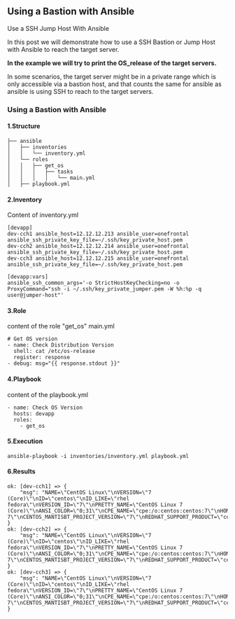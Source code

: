 
## Using a Bastion with Ansible
Use a SSH Jump Host With Ansible

In this post we will demonstrate how to use a SSH Bastion or Jump Host with Ansible to reach the target server.

**In the example we will try to print the OS_release of the target servers.**

In some scenarios, the target server might be in a private range which is only accessible via a bastion host, and that counts the same for ansible as ansible is using SSH to reach to the target servers.
### Using a Bastion with Ansible
#### 1.Structure
	├── ansible
	│   ├── inventories
	│   │   └── inventory.yml
	│   └── roles
	│   │   ├── get_os
	│   │   │   ├── tasks
	│   │   │   │   └── main.yml
	│   ├── playbook.yml
#### 2.Inventory
Content of inventory.yml
> 

    [devapp]
	dev-cch1 ansible_host=12.12.12.213 ansible_user=onefrontal ansible_ssh_private_key_file=~/.ssh/key_private_host.pem
	dev-cch2 ansible_host=12.12.12.214 ansible_user=onefrontal ansible_ssh_private_key_file=~/.ssh/key_private_host.pem
	dev-cch3 ansible_host=12.12.12.215 ansible_user=onefrontal ansible_ssh_private_key_file=~/.ssh/key_private_host.pem

	[devapp:vars]
	ansible_ssh_common_args='-o StrictHostKeyChecking=no -o ProxyCommand="ssh -i ~/.ssh/key_private_jumper.pem -W %h:%p -q user@jumper-host"'

#### 3.Role
 content of the role "get_os" main.yml
 
	# Get OS version
	- name: Check Distribution Version
	  shell: cat /etc/os-release
	  register: response
	- debug: msg="{{ response.stdout }}"

#### 4.Playbook
 content of the playbook.yml

	- name: Check OS Version
	  hosts: devapp
	  roles:
	    - get_os

#### 5.Execution
	ansible-playbook -i inventories/inventory.yml playbook.yml

#### 6.Results

	ok: [dev-cch1] => {
	    "msg": "NAME=\"CentOS Linux\"\nVERSION=\"7 (Core)\"\nID=\"centos\"\nID_LIKE=\"rhel fedora\"\nVERSION_ID=\"7\"\nPRETTY_NAME=\"CentOS Linux 7 (Core)\"\nANSI_COLOR=\"0;31\"\nCPE_NAME=\"cpe:/o:centos:centos:7\"\nHOME_URL=\"https://www.centos.org/\"\nBUG_REPORT_URL=\"https://bugs.centos.org/\"\n\nCENTOS_MANTISBT_PROJECT=\"CentOS-7\"\nCENTOS_MANTISBT_PROJECT_VERSION=\"7\"\nREDHAT_SUPPORT_PRODUCT=\"centos\"\nREDHAT_SUPPORT_PRODUCT_VERSION=\"7\""
	}
	ok: [dev-cch2] => {
	    "msg": "NAME=\"CentOS Linux\"\nVERSION=\"7 (Core)\"\nID=\"centos\"\nID_LIKE=\"rhel fedora\"\nVERSION_ID=\"7\"\nPRETTY_NAME=\"CentOS Linux 7 (Core)\"\nANSI_COLOR=\"0;31\"\nCPE_NAME=\"cpe:/o:centos:centos:7\"\nHOME_URL=\"https://www.centos.org/\"\nBUG_REPORT_URL=\"https://bugs.centos.org/\"\n\nCENTOS_MANTISBT_PROJECT=\"CentOS-7\"\nCENTOS_MANTISBT_PROJECT_VERSION=\"7\"\nREDHAT_SUPPORT_PRODUCT=\"centos\"\nREDHAT_SUPPORT_PRODUCT_VERSION=\"7\""
	}
	ok: [dev-cch3] => {
	    "msg": "NAME=\"CentOS Linux\"\nVERSION=\"7 (Core)\"\nID=\"centos\"\nID_LIKE=\"rhel fedora\"\nVERSION_ID=\"7\"\nPRETTY_NAME=\"CentOS Linux 7 (Core)\"\nANSI_COLOR=\"0;31\"\nCPE_NAME=\"cpe:/o:centos:centos:7\"\nHOME_URL=\"https://www.centos.org/\"\nBUG_REPORT_URL=\"https://bugs.centos.org/\"\n\nCENTOS_MANTISBT_PROJECT=\"CentOS-7\"\nCENTOS_MANTISBT_PROJECT_VERSION=\"7\"\nREDHAT_SUPPORT_PRODUCT=\"centos\"\nREDHAT_SUPPORT_PRODUCT_VERSION=\"7\""
	}
